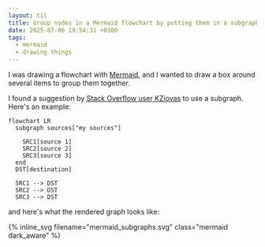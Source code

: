 ```yaml
---
layout: til
title: Group nodes in a Mermaid flowchart by putting them in a subgraph
date: 2025-07-06 19:54:31 +0100
tags:
  - mermaid
  - drawing things
---
```

I was drawing a flowchart with [Mermaid][mermaid], and I wanted to draw a box around several items to group them together.

I found a suggestion by [Stack Overflow user KZiovas][so] to use a subgraph.
Here's an example:

```
flowchart LR
  subgraph sources["my sources"]

    SRC1[source 1]
    SRC2[source 2]
    SRC3[source 3]
  end
  DST[destination]

  SRC1 --> DST
  SRC2 --> DST
  SRC3 --> DST
```

and here's what the rendered graph looks like:

{%
  inline_svg
  filename="mermaid_subgraphs.svg"
  class="mermaid dark_aware"
%}

[mermaid]: https://mermaid.js.org/intro/syntax-reference.html
[so]: https://stackoverflow.com/a/77439747/1558022
